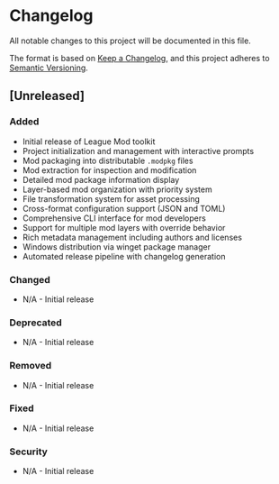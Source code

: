 # Changelog

All notable changes to this project will be documented in this file.

The format is based on [Keep a Changelog](https://keepachangelog.com/en/1.0.0/),
and this project adheres to [Semantic Versioning](https://semver.org/spec/v2.0.0.html).

## [Unreleased]

### Added
- Initial release of League Mod toolkit
- Project initialization and management with interactive prompts
- Mod packaging into distributable `.modpkg` files  
- Mod extraction for inspection and modification
- Detailed mod package information display
- Layer-based mod organization with priority system
- File transformation system for asset processing
- Cross-format configuration support (JSON and TOML)
- Comprehensive CLI interface for mod developers
- Support for multiple mod layers with override behavior
- Rich metadata management including authors and licenses
- Windows distribution via winget package manager
- Automated release pipeline with changelog generation

### Changed
- N/A - Initial release

### Deprecated
- N/A - Initial release

### Removed
- N/A - Initial release

### Fixed
- N/A - Initial release

### Security
- N/A - Initial release

